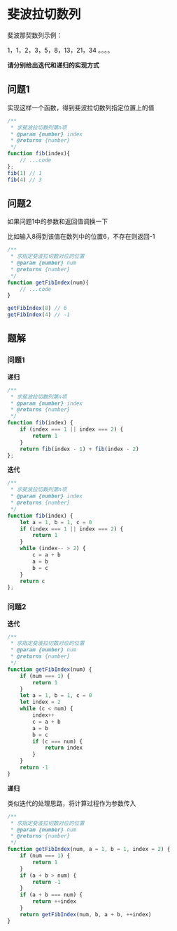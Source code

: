 # 斐波拉切数列

斐波那契数列示例： 

1，1，2，3，5，8，13，21，34 。。。。

**请分别给出迭代和递归的实现方式**

## 问题1
实现这样一个函数，得到斐波拉切数列指定位置上的值

```js
/**
 * 求斐波拉切数列第n项
 * @param {number} index 
 * @returns {number}
 */
function fib(index){
    // ...code
};
fib(1) // 1
fib(4) // 3
```

## 问题2
如果问题1中的参数和返回值调换一下

比如输入8得到该值在数列中的位置6，不存在则返回-1

```js
/**
 * 求指定斐波拉切数对应的位置
 * @param {number} num 
 * @returns {number}
 */
function getFibIndex(num){
    // ...code
}

getFibIndex(8) // 6
getFibIndex(4) // -1
```

## 题解
### 问题1

**递归**
```js
/**
 * 求斐波拉切数列第n项
 * @param {number} index 
 * @returns {number}
 */
function fib(index) {
    if (index === 1 || index === 2) {
        return 1
    }
    return fib(index - 1) + fib(index - 2)
};
```

**迭代**
```js
/**
 * 求斐波拉切数列第n项
 * @param {number} index 
 * @returns {number}
 */
function fib(index) {
    let a = 1, b = 1, c = 0
    if (index === 1 || index === 2) {
        return 1
    }
    while (index-- > 2) {
        c = a + b
        a = b
        b = c
    }
    return c
};
```

### 问题2

**迭代**
```js
/**
 * 求指定斐波拉切数对应的位置
 * @param {number} num 
 * @returns {number}
 */
function getFibIndex(num) {
    if (num === 1) {
        return 1
    }
    let a = 1, b = 1, c = 0
    let index = 2
    while (c < num) {
        index++
        c = a + b
        a = b
        b = c
        if (c === num) {
            return index
        }
    }
    return -1
}
```

**递归**

类似迭代的处理思路，将计算过程作为参数传入
```js
/**
 * 求指定斐波拉切数对应的位置
 * @param {number} num 
 * @returns {number}
 */
function getFibIndex(num, a = 1, b = 1, index = 2) {
    if (num === 1) {
        return 1
    }
    if (a + b > num) {
        return -1
    }
    if (a + b === num) {
        return ++index
    }
    return getFibIndex(num, b, a + b, ++index)
}
```